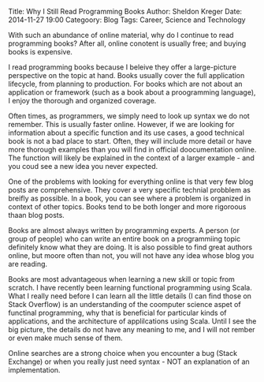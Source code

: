Title: Why I Still Read Programming Books
Author: Sheldon Kreger
Date: 2014-11-27 19:00
Categoory: Blog
Tags: Career, Science and Technology

With such an abundance of online material, why do I continue to read programming books? After all, online conotent is usually free; and buying books is expensive.

I read programming books because I beleive they offer a large-picture perspective on the topic at hand. Books usually cover the full application lifecycle, from planning to production. For books which are not about an application or framework (such as a book about a proogramming language), I enjoy the thorough and organized coverage.

Often times, as programmers, we simply need to look up syntax we do not remember. This is usually faster online. However, if we are looking for information about a specific function and its use cases, a good technical book is not a bad place to start. Often, they will include more detail or have more thorough examples than you will find in official doocumentation online. The function will likely be explained in the context of a larger example - and you coud see a new idea you never expected.

One of the problems with looking for everything online is that very few blog posts are comprehensive. They cover a very specific technial probblem as breifly as possible. In a book, you can see where a problem is organized in context of other topics. Books tend to be both longer and more rigoroous thaan blog posts.

Books are almost always written by programming experts. A person (or group of people) who can write an entire book on a programmiing topic definitely know what they are doing. It is also possible to find great authors online, but moore often than not, you will not have any idea whose blog you are reading.

Books are most advantageous when learning a new skill or topic from scratch. I have recently been learning functional programming using Scala. What I really need before I can learn all the little details (I can find those on Stack Overflow) is an understanding of the coomputer science aspet of functinal programming, why that is beneficial for particular kinds of applications, and the architecture of applilcations using Scala. Until I see the big picture, the details do not have any
meaning to me, and I will not rember or even make much sense of them.

Online searches are a strong choice when you encounter a bug (Stack Exchange) or when you really just need syntax - NOT an explanation of an implementation.
